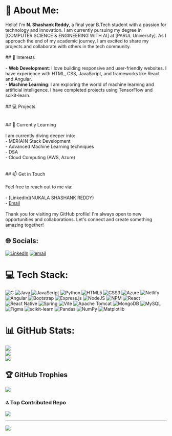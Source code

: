 # 💫 About Me:
Hello! I'm **N. Shashank Reddy**, a final year B.Tech student with a passion for technology and innovation. I am currently pursuing my degree in [COMPUTER SCIENCE & ENGINEERING WITH AI] at [PARUL University]. As I approach the end of my academic journey, I am excited to share my projects and collaborate with others in the tech community.<br><br>## 🚀 Interests<br><br>- **Web Development**: I love building responsive and user-friendly websites. I have experience with HTML, CSS, JavaScript, and frameworks like React and Angular.<br>- **Machine Learning**: I am exploring the world of machine learning and artificial intelligence. I have completed projects using TensorFlow and scikit-learn.<br><br>## 💻 Projects<br><br><br>## 🌱 Currently Learning<br><br>I am currently diving deeper into:<br>- MER(A)N Stack Development<br>- Advanced Machine Learning techniques<br>- DSA<br>- Cloud Computing (AWS, Azure)<br><br><br>## 📫 Get in Touch<br><br>Feel free to reach out to me via:<br><br>- [LinkedIn](NUKALA SHASHANK REDDY)<br>- [Email](shashanknany@gmail.com)<br><br>Thank you for visiting my GitHub profile! I'm always open to new opportunities and collaborations. Let's connect and create something amazing together!


## 🌐 Socials:
[![LinkedIn](https://img.shields.io/badge/LinkedIn-%230077B5.svg?logo=linkedin&logoColor=white)](https://linkedin.com/in/shashanknany) [![email](https://img.shields.io/badge/Email-D14836?logo=gmail&logoColor=white)](mailto:shashanknany@gmail.com) 

# 💻 Tech Stack:
![C](https://img.shields.io/badge/c-%2300599C.svg?style=for-the-badge&logo=c&logoColor=white) ![Java](https://img.shields.io/badge/java-%23ED8B00.svg?style=for-the-badge&logo=openjdk&logoColor=white) ![JavaScript](https://img.shields.io/badge/javascript-%23323330.svg?style=for-the-badge&logo=javascript&logoColor=%23F7DF1E) ![Python](https://img.shields.io/badge/python-3670A0?style=for-the-badge&logo=python&logoColor=ffdd54) ![HTML5](https://img.shields.io/badge/html5-%23E34F26.svg?style=for-the-badge&logo=html5&logoColor=white) ![CSS3](https://img.shields.io/badge/css3-%231572B6.svg?style=for-the-badge&logo=css3&logoColor=white) ![Azure](https://img.shields.io/badge/azure-%230072C6.svg?style=for-the-badge&logo=microsoftazure&logoColor=white) ![Netlify](https://img.shields.io/badge/netlify-%23000000.svg?style=for-the-badge&logo=netlify&logoColor=#00C7B7) ![Angular](https://img.shields.io/badge/angular-%23DD0031.svg?style=for-the-badge&logo=angular&logoColor=white) ![Bootstrap](https://img.shields.io/badge/bootstrap-%238511FA.svg?style=for-the-badge&logo=bootstrap&logoColor=white) ![Express.js](https://img.shields.io/badge/express.js-%23404d59.svg?style=for-the-badge&logo=express&logoColor=%2361DAFB) ![NodeJS](https://img.shields.io/badge/node.js-6DA55F?style=for-the-badge&logo=node.js&logoColor=white) ![NPM](https://img.shields.io/badge/NPM-%23CB3837.svg?style=for-the-badge&logo=npm&logoColor=white) ![React](https://img.shields.io/badge/react-%2320232a.svg?style=for-the-badge&logo=react&logoColor=%2361DAFB) ![React Native](https://img.shields.io/badge/react_native-%2320232a.svg?style=for-the-badge&logo=react&logoColor=%2361DAFB) ![Spring](https://img.shields.io/badge/spring-%236DB33F.svg?style=for-the-badge&logo=spring&logoColor=white) ![Vite](https://img.shields.io/badge/vite-%23646CFF.svg?style=for-the-badge&logo=vite&logoColor=white) ![Apache Tomcat](https://img.shields.io/badge/apache%20tomcat-%23F8DC75.svg?style=for-the-badge&logo=apache-tomcat&logoColor=black) ![MongoDB](https://img.shields.io/badge/MongoDB-%234ea94b.svg?style=for-the-badge&logo=mongodb&logoColor=white) ![MySQL](https://img.shields.io/badge/mysql-4479A1.svg?style=for-the-badge&logo=mysql&logoColor=white) ![Figma](https://img.shields.io/badge/figma-%23F24E1E.svg?style=for-the-badge&logo=figma&logoColor=white) ![scikit-learn](https://img.shields.io/badge/scikit--learn-%23F7931E.svg?style=for-the-badge&logo=scikit-learn&logoColor=white) ![Pandas](https://img.shields.io/badge/pandas-%23150458.svg?style=for-the-badge&logo=pandas&logoColor=white) ![NumPy](https://img.shields.io/badge/numpy-%23013243.svg?style=for-the-badge&logo=numpy&logoColor=white) ![Matplotlib](https://img.shields.io/badge/Matplotlib-%23ffffff.svg?style=for-the-badge&logo=Matplotlib&logoColor=black)
# 📊 GitHub Stats:
![](https://github-readme-stats.vercel.app/api?username=Shashankreddy-Techie&theme=dark&hide_border=true&include_all_commits=true&count_private=true)<br/>
![](https://github-readme-streak-stats.herokuapp.com/?user=Shashankreddy-Techie&theme=dark&hide_border=true)<br/>
![](https://github-readme-stats.vercel.app/api/top-langs/?username=Shashankreddy-Techie&theme=dark&hide_border=true&include_all_commits=true&count_private=true&layout=compact)

## 🏆 GitHub Trophies
![](https://github-profile-trophy.vercel.app/?username=Shashankreddy-Techie&theme=radical&no-frame=false&no-bg=true&margin-w=4)

### 🔝 Top Contributed Repo
![](https://github-contributor-stats.vercel.app/api?username=Shashankreddy-Techie&limit=5&theme=dark&combine_all_yearly_contributions=true)

---
[![](https://visitcount.itsvg.in/api?id=Shashankreddy-Techie&icon=0&color=0)](https://visitcount.itsvg.in)

<!-- Proudly created with GPRM ( https://gprm.itsvg.in ) -->
